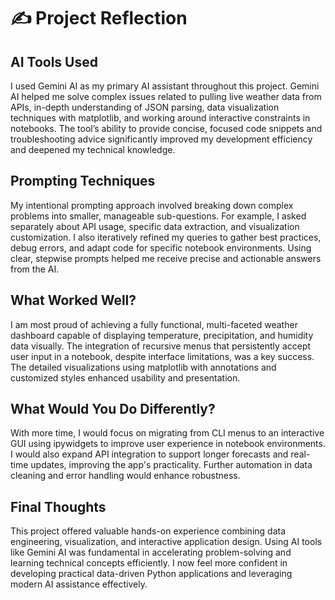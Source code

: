 # ✍️ Project Reflection

## AI Tools Used
I used Gemini AI as my primary AI assistant throughout this project. Gemini AI helped me solve complex issues related to pulling live weather data from APIs, in-depth understanding of JSON parsing, data visualization techniques with matplotlib, and working around interactive constraints in notebooks. The tool’s ability to provide concise, focused code snippets and troubleshooting advice significantly improved my development efficiency and deepened my technical knowledge.

## Prompting Techniques
My intentional prompting approach involved breaking down complex problems into smaller, manageable sub-questions. For example, I asked separately about API usage, specific data extraction, and visualization customization. I also iteratively refined my queries to gather best practices, debug errors, and adapt code for specific notebook environments. Using clear, stepwise prompts helped me receive precise and actionable answers from the AI.

## What Worked Well?
I am most proud of achieving a fully functional, multi-faceted weather dashboard capable of displaying temperature, precipitation, and humidity data visually. The integration of recursive menus that persistently accept user input in a notebook, despite interface limitations, was a key success. The detailed visualizations using matplotlib with annotations and customized styles enhanced usability and presentation.

## What Would You Do Differently?
With more time, I would focus on migrating from CLI menus to an interactive GUI using ipywidgets to improve user experience in notebook environments. I would also expand API integration to support longer forecasts and real-time updates, improving the app's practicality. Further automation in data cleaning and error handling would enhance robustness.

## Final Thoughts
This project offered valuable hands-on experience combining data engineering, visualization, and interactive application design. Using AI tools like Gemini AI was fundamental in accelerating problem-solving and learning technical concepts efficiently. I now feel more confident in developing practical data-driven Python applications and leveraging modern AI assistance effectively.


